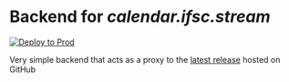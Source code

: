 # Backend for *calendar.ifsc.stream*

[![Deploy to Prod](https://github.com/sportclimbing/calendar.ifsc.stream/actions/workflows/deploy-prod.yml/badge.svg)](https://github.com/sportclimbing/calendar.ifsc.stream/actions/workflows/deploy-prod.yml)

Very simple backend that acts as a proxy to the [latest release](https://github.com/sportclimbing/ifsc-calendar/releases)
hosted on GitHub